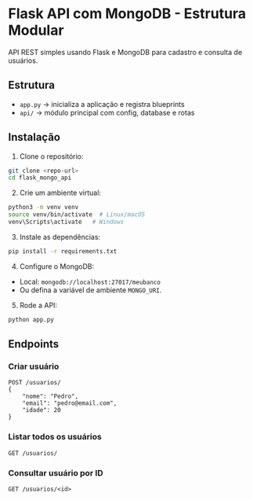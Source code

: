 # Flask API com MongoDB - Estrutura Modular

API REST simples usando Flask e MongoDB para cadastro e consulta de usuários.

## Estrutura

- `app.py` → inicializa a aplicação e registra blueprints
- `api/` → módulo principal com config, database e rotas

## Instalação

1. Clone o repositório:
```bash
git clone <repo-url>
cd flask_mongo_api
```

2. Crie um ambiente virtual:
```bash
python3 -m venv venv
source venv/bin/activate  # Linux/macOS
venv\Scripts\activate   # Windows
```

3. Instale as dependências:
```bash
pip install -r requirements.txt
```

4. Configure o MongoDB:
- Local: `mongodb://localhost:27017/meubanco`
- Ou defina a variável de ambiente `MONGO_URI`.

5. Rode a API:
```bash
python app.py
```

## Endpoints

### Criar usuário
```
POST /usuarios/
{
    "nome": "Pedro",
    "email": "pedro@email.com",
    "idade": 20
}
```

### Listar todos os usuários
```
GET /usuarios/
```

### Consultar usuário por ID
```
GET /usuarios/<id>
```